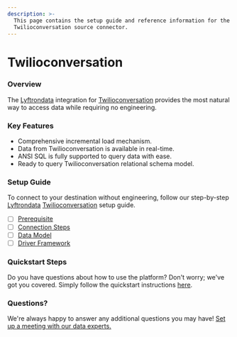 ```yaml
---
description: >-
  This page contains the setup guide and reference information for the
  Twilioconversation source connector.
---
```


# Twilioconversation

### Overview

The [Lyftrondata](https://www.lyftrondata.com/) integration for [Twilioconversation](None/) provides the most natural way to access data while requiring no engineering.

### Key Features

* Comprehensive incremental load mechanism.
* Data from Twilioconversation is available in real-time.
* ANSI SQL is fully supported to query data with ease.
* Ready to query Twilioconversation relational schema model.

### Setup Guide

To connect to your destination without engineering, follow our step-by-step [Lyftrondata](https://www.lyftrondata.com/) [Twilioconversation](None/) setup guide.

* [ ] [Prerequisite](prerequisite.md)
* [ ] [Connection Steps](connection-steps.md)
* [ ] [Data Model](data-model/erd.md)
* [ ] [Driver Framework](driver-framework/)

### Quickstart Steps

Do you have questions about how to use the platform? Don't worry; we've got you covered. Simply follow the quickstart instructions [here](./).

### Questions? <a href="#questions" id="questions"></a>

We're always happy to answer any additional questions you may have! [Set up a meeting with our data experts.](https://www.lyftrondata.com/book-a-meeting/)
